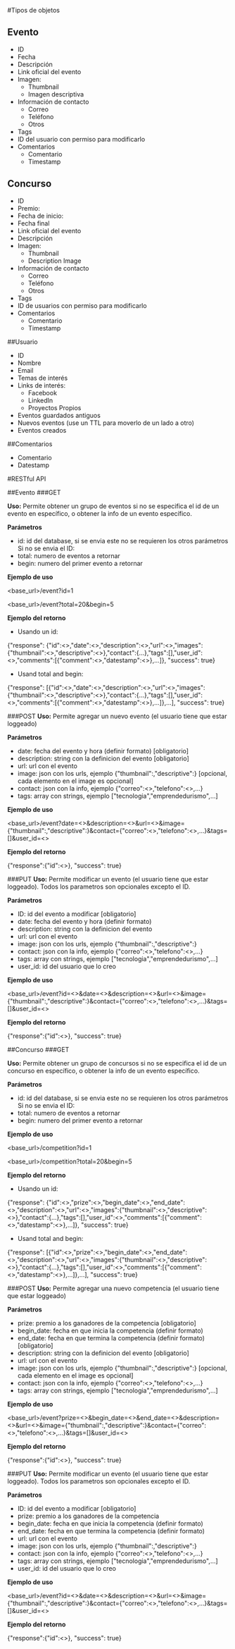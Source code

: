 #Tipos de objetos

## Evento
* ID
* Fecha
* Descripción
* Link oficial del evento
* Imagen:
  * Thumbnail
  * Imagen descriptiva
* Información de contacto
  * Correo
  * Teléfono
  * Otros
* Tags
* ID del usuario con permiso para modificarlo
* Comentarios
  * Comentario
  * Timestamp

## Concurso
* ID
* Premio:
* Fecha de inicio:
* Fecha final
* Link oficial del evento
* Descripción
* Imagen:
  * Thumbnail
  * Description Image
* Información de contacto
  * Correo
   * Teléfono
   * Otros
* Tags
* ID de usuarios con permiso para modificarlo
* Comentarios
  * Comentario
  * Timestamp

##Usuario
* ID
* Nombre
* Email
* Temas de interés
* Links de interés:
  * Facebook
  * LinkedIn
  * Proyectos Propios
* Eventos guardados antiguos
* Nuevos eventos (use un TTL para moverlo de un lado a otro)
* Eventos creados

##Comentarios
* Comentario
* Datestamp

#RESTful API

##Evento
###GET

**Uso:** Permite obtener un grupo de eventos si no se especifica el id de un evento en específico, o obtener la info de un evento específico.

**Parámetros**
* id: id del database, si se envia este no se requieren los otros parámetros
Si no se envia el ID:
* total: numero de eventos a retornar
* begin: numero del primer evento a retornar

**Ejemplo de uso**

<base_url>/event?id=1

<base_url>/event?total=20&begin=5

**Ejemplo del retorno**
* Usando un id:

{"response": {"id":<>,"date":<>,"description":<>,"url":<>,"images":{"thumbnail":<>,"descriptive":<>},"contact":{...},"tags":[],"user_id":<>,"comments":[{"comment":<>,"datestamp":<>},...]}, "success": true}

* Usand total and begin:

{"response": [{"id":<>,"date":<>,"description":<>,"url":<>,"images":{"thumbnail":<>,"descriptive":<>},"contact":{...},"tags":[],"user_id":<>,"comments":[{"comment":<>,"datestamp":<>},...]},...], "success": true}

###POST
**Uso:** Permite agregar un nuevo evento (el usuario tiene que estar loggeado)

**Parámetros**
* date: fecha del evento y hora (definir formato) [obligatorio]
* description: string con la definicion del evento [obligatorio]
* url: url con el evento 
* image: json con los urls, ejemplo {"thumbnail":<url1>,"descriptive":<url2>} [opcional, cada elemento en el image es opcional]
* contact: json con la info, ejemplo {"correo":<>,"telefono":<>,...}
* tags: array con strings, ejemplo ["tecnologia","emprendedurismo",...]

**Ejemplo de uso**

<base_url>/event?date=<>&description=<>&url=<>&image={"thumbnail":<url1>,"descriptive":<url2>}&contact={"correo":<>,"telefono":<>,...}&tags=[]&user_id=<>

**Ejemplo del retorno**

{"response":{"id":<>}, "success": true}

###PUT
**Uso:** Permite modificar un evento (el usuario tiene que estar loggeado). Todos los parametros son opcionales excepto el ID.

**Parámetros**
* ID: id del evento a modificar [obligatorio]
* date: fecha del evento y hora (definir formato) 
* description: string con la definicion del evento 
* url: url con el evento 
* image: json con los urls, ejemplo {"thumbnail":<url1>,"descriptive":<url2>} 
* contact: json con la info, ejemplo {"correo":<>,"telefono":<>,...}
* tags: array con strings, ejemplo ["tecnologia","emprendedurismo",...]
* user_id: id del usuario que lo creo

**Ejemplo de uso**

<base_url>/event?id=<>&date=<>&description=<>&url=<>&image={"thumbnail":<url1>,"descriptive":<url2>}&contact={"correo":<>,"telefono":<>,...}&tags=[]&user_id=<>

**Ejemplo del retorno**

{"response":{"id":<>}, "success": true}

##Concurso
###GET

**Uso:** Permite obtener un grupo de concursos si no se especifica el id de un concurso en específico, o obtener la info de un evento específico.

**Parámetros**
* id: id del database, si se envia este no se requieren los otros parámetros
Si no se envia el ID:
* total: numero de eventos a retornar
* begin: numero del primer evento a retornar

**Ejemplo de uso**

<base_url>/competition?id=1

<base_url>/competition?total=20&begin=5

**Ejemplo del retorno**
* Usando un id:

{"response": {"id":<>,"prize":<>,"begin_date":<>,"end_date":<>,"description":<>,"url":<>,"images":{"thumbnail":<>,"descriptive":<>},"contact":{...},"tags":[],"user_id":<>,"comments":[{"comment":<>,"datestamp":<>},...]}, "success": true}

* Usand total and begin:

{"response": [{"id":<>,"prize":<>,"begin_date":<>,"end_date":<>,"description":<>,"url":<>,"images":{"thumbnail":<>,"descriptive":<>},"contact":{...},"tags":[],"user_id":<>,"comments":[{"comment":<>,"datestamp":<>},...]},...], "success": true}

###POST
**Uso:** Permite agregar una nuevo competencia (el usuario tiene que estar loggeado)

**Parámetros**
* prize: premio a los ganadores de la competencia [obligatorio]
* begin_date: fecha en que inicia la competencia (definir formato)
* end_date: fecha en que termina la competencia (definir formato) [obligatorio]
* description: string con la definicion del evento [obligatorio]
* url: url con el evento 
* image: json con los urls, ejemplo {"thumbnail":<url1>,"descriptive":<url2>} [opcional, cada elemento en el image es opcional]
* contact: json con la info, ejemplo {"correo":<>,"telefono":<>,...}
* tags: array con strings, ejemplo ["tecnologia","emprendedurismo",...]

**Ejemplo de uso**

<base_url>/event?prize=<>&begin_date=<>&end_date=<>&description=<>&url=<>&image={"thumbnail":<url1>,"descriptive":<url2>}&contact={"correo":<>,"telefono":<>,...}&tags=[]&user_id=<>

**Ejemplo del retorno**

{"response":{"id":<>}, "success": true}

###PUT
**Uso:** Permite modificar un evento (el usuario tiene que estar loggeado). Todos los parametros son opcionales excepto el ID.

**Parámetros**
* ID: id del evento a modificar [obligatorio]
* prize: premio a los ganadores de la competencia
* begin_date: fecha en que inicia la competencia (definir formato)
* end_date: fecha en que termina la competencia (definir formato)
* url: url con el evento 
* image: json con los urls, ejemplo {"thumbnail":<url1>,"descriptive":<url2>} 
* contact: json con la info, ejemplo {"correo":<>,"telefono":<>,...}
* tags: array con strings, ejemplo ["tecnologia","emprendedurismo",...]
* user_id: id del usuario que lo creo

**Ejemplo de uso**

<base_url>/event?id=<>&date=<>&description=<>&url=<>&image={"thumbnail":<url1>,"descriptive":<url2>}&contact={"correo":<>,"telefono":<>,...}&tags=[]&user_id=<>

**Ejemplo del retorno**

{"response":{"id":<>}, "success": true}
